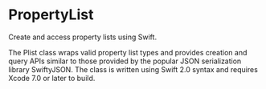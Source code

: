 # PropertyList
Create and access property lists using Swift.

The Plist class wraps valid property list types and provides creation and query APIs similar to those provided by the popular JSON serialization library SwiftyJSON. The class is written using Swift 2.0 syntax and requires Xcode 7.0 or later to build.
